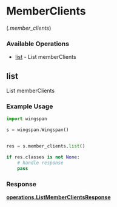 # MemberClients
(*.member_clients*)

### Available Operations

* [list](#list) - List memberClients

## list

List memberClients

### Example Usage

```python
import wingspan

s = wingspan.Wingspan()


res = s.member_clients.list()

if res.classes is not None:
    # handle response
    pass
```


### Response

**[operations.ListMemberClientsResponse](../../models/operations/listmemberclientsresponse.md)**

